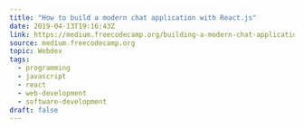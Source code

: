 ```yaml
---
title: "How to build a modern chat application with React.js"
date: 2019-04-13T19:16:43Z
link: https://medium.freecodecamp.org/building-a-modern-chat-application-with-react-js-558896622194?source=rss----336d898217ee---4
source: medium.freecodecamp.org
topic: Webdev
tags:
  - programming
  - javascript
  - react
  - web-development
  - software-development
draft: false
---
```

